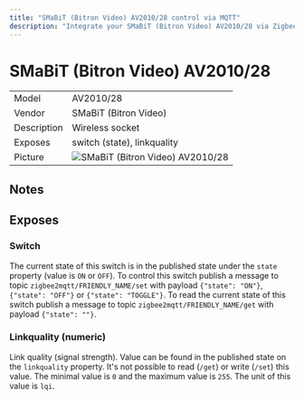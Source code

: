 ```yaml
---
title: "SMaBiT (Bitron Video) AV2010/28 control via MQTT"
description: "Integrate your SMaBiT (Bitron Video) AV2010/28 via Zigbee2MQTT with whatever smart home infrastructure you are using without the vendors bridge or gateway."
---
```


<!-- !!!! -->
<!-- ATTENTION: This file is auto-generated through docgen! -->
<!-- You can only edit the "## Notes"-Section. -->
<!-- !!!! -->

# SMaBiT (Bitron Video) AV2010/28

|     |     |
|-----|-----|
| Model | AV2010/28  |
| Vendor  | SMaBiT (Bitron Video)  |
| Description | Wireless socket |
| Exposes | switch (state), linkquality |
| Picture | ![SMaBiT (Bitron Video) AV2010/28](https://psi-4ward.github.io/zigbee2mqtt.io/images/devices/AV2010-28.jpg) |


## Notes



## Exposes

### Switch 
The current state of this switch is in the published state under the `state` property (value is `ON` or `OFF`).
To control this switch publish a message to topic `zigbee2mqtt/FRIENDLY_NAME/set` with payload `{"state": "ON"}`, `{"state": "OFF"}` or `{"state": "TOGGLE"}`.
To read the current state of this switch publish a message to topic `zigbee2mqtt/FRIENDLY_NAME/get` with payload `{"state": ""}`.

### Linkquality (numeric)
Link quality (signal strength).
Value can be found in the published state on the `linkquality` property.
It's not possible to read (`/get`) or write (`/set`) this value.
The minimal value is `0` and the maximum value is `255`.
The unit of this value is `lqi`.

